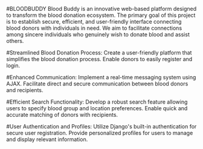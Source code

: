 #BLOODBUDDY
Blood Buddy is an innovative web-based platform designed to transform the blood donation ecosystem.
The primary goal of this project is to establish secure, efficient, and user-friendly interface connecting blood donors with individuals in need. 
We aim to facilitate connections among sincere individuals who genuinely wish to donate blood and assist others. 

#Streamlined Blood Donation Process:
 	Create a user-friendly platform that simplifies the blood donation process.
 	Enable donors to easily register and login.
  
#Enhanced Communication:
 	Implement a real-time messaging system using AJAX.
 	Facilitate direct and secure communication between blood donors and recipients.
  
#Efficient Search Functionality:
 	Develop a robust search feature allowing users to specify blood group and location preferences.
 	Enable quick and accurate matching of donors with recipients.
  
#User Authentication and Profiles:
 	Utilize Django's built-in authentication for secure user registration.
 	Provide personalized profiles for users to manage and display relevant information.
